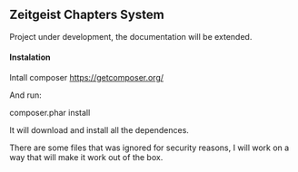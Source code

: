 ## Zeitgeist Chapters System

Project under development, the documentation will be extended.


#### Instalation

Intall composer https://getcomposer.org/

And run:

composer.phar install

It will download and install all the dependences.

There are some files that was ignored for security reasons, I will work on a way that will make it work out of the box.
